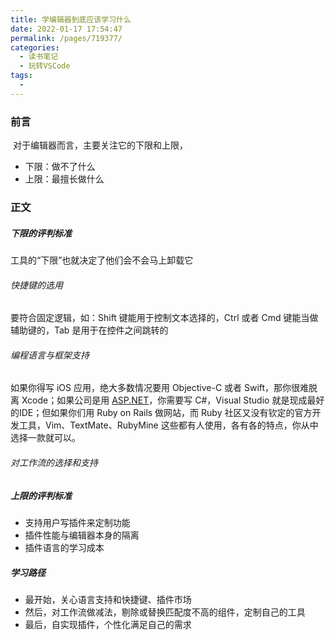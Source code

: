 ```yaml
---
title: 学编辑器到底应该学习什么
date: 2022-01-17 17:54:47
permalink: /pages/719377/
categories:
  - 读书笔记
  - 玩转VSCode
tags:
  - 
---
```

### 前言

​	对于编辑器而言，主要关注它的下限和上限，

- 下限：做不了什么
- 上限：最擅长做什么

### 正文

##### 下限的评判标准

工具的“下限”也就决定了他们会不会马上卸载它

###### 快捷键的选用

要符合固定逻辑，如：Shift 键能用于控制文本选择的，Ctrl 或者 Cmd 键能当做辅助键的，Tab 是用于在控件之间跳转的

###### 编程语言与框架支持

如果你得写 iOS 应用，绝大多数情况要用 Objective-C 或者 Swift，那你很难脱离 Xcode；如果公司是用 [ASP.NET](http://ASP.NET)，你需要写 C#，Visual Studio 就是现成最好的IDE；但如果你们用 Ruby on Rails 做网站，而 Ruby 社区又没有钦定的官方开发工具，Vim、TextMate、RubyMine 这些都有人使用，各有各的特点，你从中选择一款就可以。

###### 对工作流的选择和支持



##### 上限的评判标准

- 支持用户写插件来定制功能
- 插件性能与编辑器本身的隔离
- 插件语言的学习成本

##### 学习路径

- 最开始，关心语言支持和快捷键、插件市场
- 然后，对工作流做减法，剔除或替换匹配度不高的组件，定制自己的工具
- 最后，自实现插件，个性化满足自己的需求
